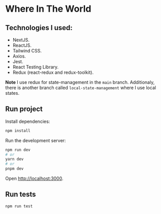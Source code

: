 # Where In The World

## Technologies I used:

- NextJS.
- ReactJS.
- Tailwind CSS.
- Axios.
- Jest.
- React Testing Library.
- Redux (react-redux and redux-toolkit).

**Note**
I use redux for state-management in the ``main`` branch. Additionaly, there is another branch called ``local-state-management`` where I use local states.

## Run project

Install dependencies:

```bash
npm install
```

Run the development server:

```bash
npm run dev
# or
yarn dev
# or
pnpm dev
```

Open [http://localhost:3000](http://localhost:3000).

## Run tests

```bash
npm run test
```
